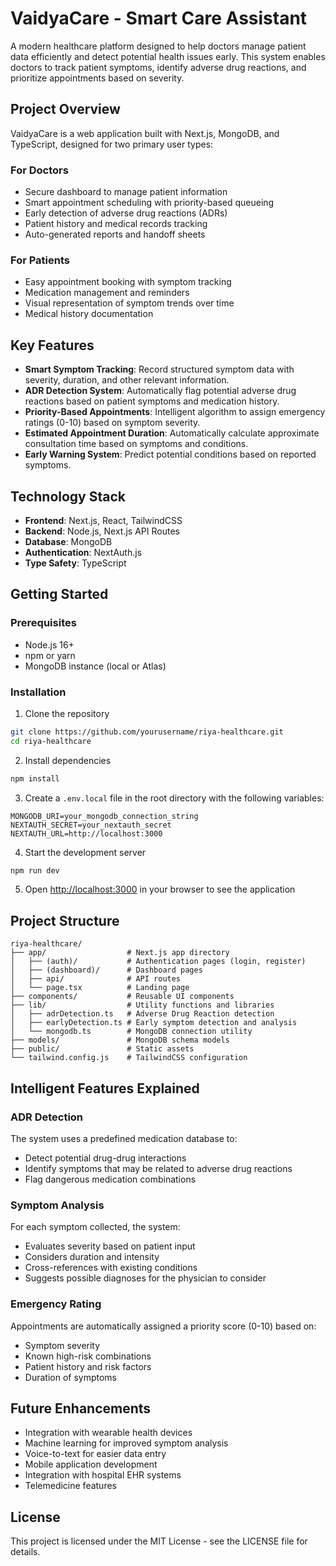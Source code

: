 # VaidyaCare - Smart Care Assistant

A modern healthcare platform designed to help doctors manage patient data efficiently and detect potential health issues early. This system enables doctors to track patient symptoms, identify adverse drug reactions, and prioritize appointments based on severity.

## Project Overview

VaidyaCare is a web application built with Next.js, MongoDB, and TypeScript, designed for two primary user types:

### For Doctors
- Secure dashboard to manage patient information
- Smart appointment scheduling with priority-based queueing
- Early detection of adverse drug reactions (ADRs)
- Patient history and medical records tracking
- Auto-generated reports and handoff sheets

### For Patients
- Easy appointment booking with symptom tracking
- Medication management and reminders
- Visual representation of symptom trends over time
- Medical history documentation

## Key Features

- **Smart Symptom Tracking**: Record structured symptom data with severity, duration, and other relevant information.
- **ADR Detection System**: Automatically flag potential adverse drug reactions based on patient symptoms and medication history.
- **Priority-Based Appointments**: Intelligent algorithm to assign emergency ratings (0-10) based on symptom severity.
- **Estimated Appointment Duration**: Automatically calculate approximate consultation time based on symptoms and conditions.
- **Early Warning System**: Predict potential conditions based on reported symptoms.

## Technology Stack

- **Frontend**: Next.js, React, TailwindCSS
- **Backend**: Node.js, Next.js API Routes
- **Database**: MongoDB
- **Authentication**: NextAuth.js
- **Type Safety**: TypeScript

## Getting Started

### Prerequisites
- Node.js 16+ 
- npm or yarn
- MongoDB instance (local or Atlas)

### Installation

1. Clone the repository
```bash
git clone https://github.com/yourusername/riya-healthcare.git
cd riya-healthcare
```

2. Install dependencies
```bash
npm install
```

3. Create a `.env.local` file in the root directory with the following variables:
```
MONGODB_URI=your_mongodb_connection_string
NEXTAUTH_SECRET=your_nextauth_secret
NEXTAUTH_URL=http://localhost:3000
```

4. Start the development server
```bash
npm run dev
```

5. Open [http://localhost:3000](http://localhost:3000) in your browser to see the application

## Project Structure

```
riya-healthcare/
├── app/                  # Next.js app directory
│   ├── (auth)/           # Authentication pages (login, register)
│   ├── (dashboard)/      # Dashboard pages
│   ├── api/              # API routes
│   └── page.tsx          # Landing page
├── components/           # Reusable UI components
├── lib/                  # Utility functions and libraries
│   ├── adrDetection.ts   # Adverse Drug Reaction detection
│   ├── earlyDetection.ts # Early symptom detection and analysis
│   └── mongodb.ts        # MongoDB connection utility
├── models/               # MongoDB schema models
├── public/               # Static assets
└── tailwind.config.js    # TailwindCSS configuration
```

## Intelligent Features Explained

### ADR Detection

The system uses a predefined medication database to:
- Detect potential drug-drug interactions
- Identify symptoms that may be related to adverse drug reactions
- Flag dangerous medication combinations

### Symptom Analysis

For each symptom collected, the system:
- Evaluates severity based on patient input
- Considers duration and intensity
- Cross-references with existing conditions
- Suggests possible diagnoses for the physician to consider

### Emergency Rating

Appointments are automatically assigned a priority score (0-10) based on:
- Symptom severity
- Known high-risk combinations
- Patient history and risk factors
- Duration of symptoms

## Future Enhancements

- Integration with wearable health devices
- Machine learning for improved symptom analysis
- Voice-to-text for easier data entry
- Mobile application development
- Integration with hospital EHR systems
- Telemedicine features

## License

This project is licensed under the MIT License - see the LICENSE file for details.
